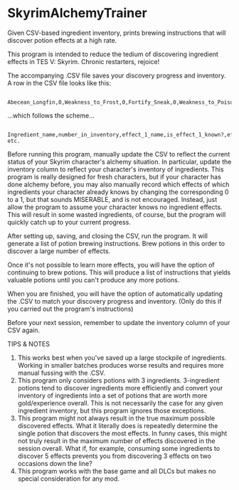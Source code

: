 # SkyrimAlchemyTrainer
Given CSV-based ingredient inventory, prints brewing instructions that will discover potion effects at a high rate.

This program is intended to reduce the tedium of discovering ingredient effects in TES V: Skyrim. Chronic restarters, rejoice!

The accompanying .CSV file saves your discovery progress and inventory. A row in the CSV file looks like this:

        Abecean_Longfin,0,Weakness_to_Frost,0,Fortify_Sneak,0,Weakness_to_Poison,0,Fortify_Restoration,0
        
...which follows the scheme...

        Ingredient_name,number_in_inventory,effect_1_name,is_effect_1_known?,effect_2_name,is_effect_2_known?.... etc.

Before running this program, manually update the CSV to reflect the current status of your Skyrim character's alchemy situation. In particular, update the inventory column to reflect your character's inventory of ingredients. This program is really designed for fresh characters, but if your character has done alchemy before, you may also manually record which effects of which ingredients your character already knows by changing the corresponding 0 to a 1, but that sounds MISERABLE, and is not encouraged. Instead, just allow the program to assume your character knows no ingredient effects. This will result in some wasted ingredients, of course, but the program will quickly catch up to your current progress.

After setting up, saving, and closing the CSV, run the program. It will generate a list of potion brewing instructions. Brew potions in this order to discover a large number of effects.

Once it's not possible to learn more effects, you will have the option of continuing to brew potions. This will produce a list of instructions that yields valuable potions until you can't produce any more potions.

When you are finished, you will have the option of automatically updating the .CSV to match your discovery progress and inventory. (Only do this if you carried out the program's instructions)

Before your next session, remember to update the inventory column of your CSV again.

TIPS & NOTES
1. This works best when you've saved up a large stockpile of ingredients. Working in smaller batches produces worse results and requires more manual fussing with the .CSV.
2. This program only considers potions with 3 ingredients. 3-ingredient potions tend to discover ingredients more efficiently and convert your inventory of ingredients into a set of potions that are worth more gold/experience overall. This is not necessarily the case for any given ingredient inventory, but this program ignores those exceptions.
3. This program might not always result in the true maximum possible discovered effects. What it literally does is repeatedly determine the single potion that discovers the most effects. In funny cases, this might not truly result in the maximum number of effects discovered in the session overall. What if, for example, consuming some ingredients to discover 5 effects prevents you from discovering 3 effects on two occasions down the line?
4. This program works with the base game and all DLCs but makes no special consideration for any mod.
